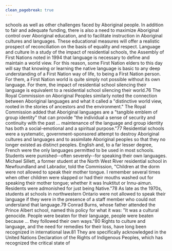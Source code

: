 ```yaml
---
clean_pagebreak: true
---
```


schools as well as other challenges faced by Aboriginal people. In addition to fair and adequate funding, there is also a need to maximize Aboriginal control over Aboriginal education, and to facilitate instruction in Aboriginal cultures and languages. These educational measures will offer a realistic prospect of reconciliation on the basis of equality and respect.
Language and culture
In a study of the impact of residential schools, the Assembly of First Nations noted in 1994 that
language is necessary to define and maintain a world view. For this reason, some First Nation elders to this day will say that knowing or learning the native language is basic to any deep understanding of a First Nation way of life, to being a First Nation person. For them, a First Nation world is quite simply not possible without its own language. For them, the impact of residential school silencing their language is equivalent to a residential school silencing their world.76
The Royal Commission on Aboriginal Peoples similarly noted the connection between Aboriginal languages and what it called a "distinctive world view, rooted in the stories of ancestors and the environment." The Royal Commission added that Aboriginal languages are a "tangible emblem of group identity" that can provide "the individual a sense of security and continuity with the past ... maintenance of the language and group identity has both a social-emotional and a spiritual purpose."77
Residential schools were a systematic, government-sponsored attempt to destroy Aboriginal cultures and languages and to assimilate Aboriginal peoples so that they no longer existed as distinct peoples. English and, to a far lesser degree, French were the only languages permitted to be used in most schools. Students were punished--often severely--for speaking their own languages. Michael Sillett, a former student at the North West River residential school in Newfoundland and Labrador, told the Commission, "Children at the dorm were not allowed to speak their mother tongue. I remember several times when other children were slapped or had their mouths washed out for speaking their mother tongue; whether it was Inuktitut or Innu-aimun. Residents were admonished for just being Native."78 As late as the 1970s, students at schools in northwestern Ontario were not allowed to speak their language if they were in the presence of a staff member who could not understand that language.79 Conrad Burns, whose father attended the Prince Albert school, named this policy for what it was: "It was a cultural genocide. People were beaten for their language, people were beaten because ... they followed their own ways."80
Rights to culture and language, and the need for remedies for their loss, have long been recognized in international law.81 They are specifically acknowledged in the United Nations Declaration of the Rights of Indigenous Peoples, which has recognized the critical state of
